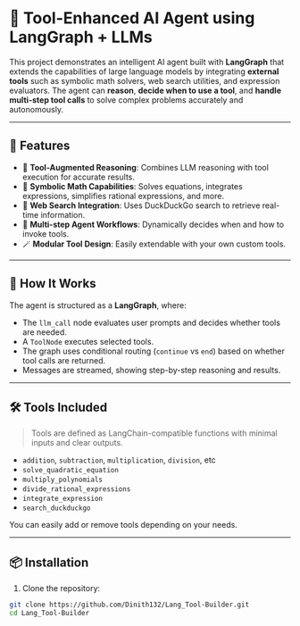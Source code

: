 # 🧠 Tool-Enhanced AI Agent using LangGraph + LLMs

This project demonstrates an intelligent AI agent built with **LangGraph** that extends the capabilities of large language models by integrating **external tools** such as symbolic math solvers, web search utilities, and expression evaluators. The agent can **reason**, **decide when to use a tool**, and **handle multi-step tool calls** to solve complex problems accurately and autonomously.

---

## 🚀 Features

- 🧩 **Tool-Augmented Reasoning**: Combines LLM reasoning with tool execution for accurate results.
- 📐 **Symbolic Math Capabilities**: Solves equations, integrates expressions, simplifies rational expressions, and more.
- 🔎 **Web Search Integration**: Uses DuckDuckGo search to retrieve real-time information.
- 🤖 **Multi-step Agent Workflows**: Dynamically decides when and how to invoke tools.
- 🪄 **Modular Tool Design**: Easily extendable with your own custom tools.

---

## 🧠 How It Works

The agent is structured as a **LangGraph**, where:

- The `llm_call` node evaluates user prompts and decides whether tools are needed.
- A `ToolNode` executes selected tools.
- The graph uses conditional routing (`continue` vs `end`) based on whether tool calls are returned.
- Messages are streamed, showing step-by-step reasoning and results.

---

## 🛠️ Tools Included

> Tools are defined as LangChain-compatible functions with minimal inputs and clear outputs.

- `addition`, `subtraction`, `multiplication`, `division`, etc
- `solve_quadratic_equation`
- `multiply_polynomials`
- `divide_rational_expressions`
- `integrate_expression`
- `search_duckduckgo`

You can easily add or remove tools depending on your needs.

---

## 📦 Installation

1. Clone the repository:

```bash
git clone https://github.com/Dinith132/Lang_Tool-Builder.git
cd Lang_Tool-Builder
